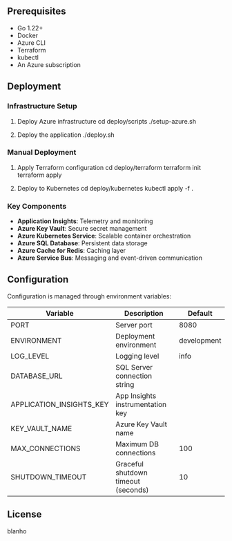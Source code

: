 ## Prerequisites

- Go 1.22+
- Docker
- Azure CLI
- Terraform
- kubectl
- An Azure subscription

## Deployment

### Infrastructure Setup

1. Deploy Azure infrastructure
cd deploy/scripts
./setup-azure.sh

2. Deploy the application
./deploy.sh

### Manual Deployment

1. Apply Terraform configuration
cd deploy/terraform
terraform init
terraform apply

2. Deploy to Kubernetes
cd deploy/kubernetes
kubectl apply -f .

### Key Components

- **Application Insights**: Telemetry and monitoring
- **Azure Key Vault**: Secure secret management
- **Azure Kubernetes Service**: Scalable container orchestration
- **Azure SQL Database**: Persistent data storage
- **Azure Cache for Redis**: Caching layer
- **Azure Service Bus**: Messaging and event-driven communication

## Configuration

Configuration is managed through environment variables:

| Variable | Description | Default |
|----------|-------------|---------|
| PORT | Server port | 8080 |
| ENVIRONMENT | Deployment environment | development |
| LOG_LEVEL | Logging level | info |
| DATABASE_URL | SQL Server connection string | |
| APPLICATION_INSIGHTS_KEY | App Insights instrumentation key | |
| KEY_VAULT_NAME | Azure Key Vault name | |
| MAX_CONNECTIONS | Maximum DB connections | 100 |
| SHUTDOWN_TIMEOUT | Graceful shutdown timeout (seconds) | 10 |

## License
blanho
